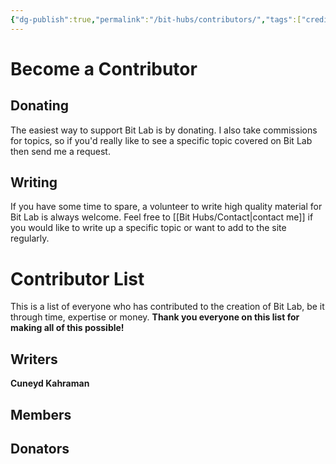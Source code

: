 ```yaml
---
{"dg-publish":true,"permalink":"/bit-hubs/contributors/","tags":["credits"],"noteIcon":"1"}
---
```


# Become a Contributor

## Donating

The easiest way to support Bit Lab is by donating. I also take commissions for topics, so if you'd really like to see a specific topic covered on Bit Lab then send me a request.

<script type='text/javascript' src='https://storage.ko-fi.com/cdn/widget/Widget_2.js'></script><script type='text/javascript'>kofiwidget2.init('Support Me on Ko-fi', '#29abe0', 'R5R4UB7TL');kofiwidget2.draw();</script> 
<script src='https://storage.ko-fi.com/cdn/scripts/overlay-widget.js'></script>
<script>
  kofiWidgetOverlay.draw('bitlab', {
    'type': 'floating-chat',
    'floating-chat.donateButton.text': 'Support me',
    'floating-chat.donateButton.background-color': '#00b9fe',
    'floating-chat.donateButton.text-color': '#fff'
  });
</script>

## Writing

If you have some time to spare, a volunteer to write high quality material for Bit Lab is always welcome. Feel free to [[Bit Hubs/Contact\|contact me]] if you would like to write up a specific topic or want to add to the site regularly.

# Contributor List

This is a list of everyone who has contributed to the creation of Bit Lab, be it through time, expertise or money. **Thank you everyone on this list for making all of this possible!**

## Writers

**Cuneyd Kahraman**
## Members

## Donators